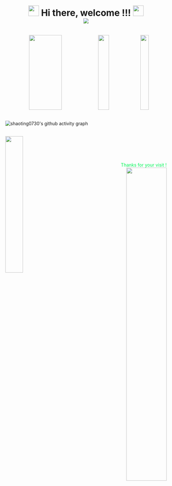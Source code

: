 <h1 align="center">
  <img src="https://cdn.jsdelivr.net/gh/3shisan3/3shisan3@master/assets/image_14.gif" width="33">
    Hi there, welcome !!!
  <img src="https://cdn.jsdelivr.net/gh/3shisan3/3shisan3@master/assets/image_14.gif" width="33">
  <br/>
  <!-- 可通过 <a href="">  </a> 定向到个人主页-->
  <img src="https://cdn.jsdelivr.net/gh/3shisan3/3shisan3@master/assets/image_4_cur.gif" background="transparent" >
</h1>

<br/>

<div align="center">
<!-- 添加动态数据卡片 -->
  <img src="https://github-readme-stats.vercel.app/api?username=3shisan3&show_icons=true&title_color=fff&icon_color=79ff97&text_color=9f9f9f&bg_color=131313" width="45%" height="233px" />
  <img src="https://github-readme-stats.vercel.app/api/top-langs/?username=3shisan3&langs_count=10&theme=tokyonight&layout=compact&hide_border=true&bg_color=131313" width="26%" height="233px" />
  <img src="https://cdn.jsdelivr.net/gh/3shisan3/3shisan3@master/assets/image_9.jpg" width="23%" height="233px" />
</div>

<br/>

![shaoting0730's github activity graph](https://github-readme-activity-graph.vercel.app/graph?username=3shisan3&theme=github-compact)

<br/>

<img align="left" src="https://cdn.jsdelivr.net/gh/3shisan3/3shisan3@master/assets/image_12.jpg" width="33%">

<div align="right">
  <br/>
  <br/>
  <!-- なにも起こらないこと。
       誰も好きにならないこと。
       痛みも悲しみも絶望もなく、おだやかに生きてゆくこと。
       そんな毎日をぼくは願う。
  -->
  <br/>
  <br/>

  <p style="margin: 13px 0 0 0; font-size: 1.0em; color:rgb(3, 244, 87);">
      Thanks for your visit !
  </p>
  <img src="https://count.getloli.com/@3shisan3?name=3shisan3&theme=booru-lewd&padding=10&offset=0&align=bottom&scale=1&pixelated=1&darkmode=auto" width="50%" />
</div>
